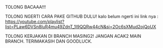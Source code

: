 TOLONG BACAAA!!!

TOLONG NGERTI CARA PAKE GITHUB DULU!
kalo belum ngerti ini link nya : https://youtube.com/playlist?list=PLaw6DVSn8IuR4mu49ZdnT_1I9QQRw44cN&si=2Oc6sXMud2ojQoUX

TOLONG KERJAKAN DI BRANCH MASING2! JANGAN ACAK2 MAIN BRANCH.
TERIMAKASIH DAN GOODLUCK.
